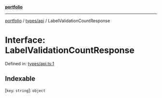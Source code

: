 [**portfolio**](../../../README.md)

***

[portfolio](../../../modules.md) / [types/api](../README.md) / LabelValidationCountResponse

# Interface: LabelValidationCountResponse

Defined in: [types/api.ts:1](https://github.com/tnorlund/Portfolio/blob/3f625b839ff70865cd07f7d556932996f332a69d/portfolio/types/api.ts#L1)

## Indexable

\[`key`: `string`\]: `object`
